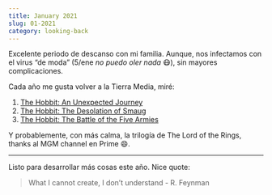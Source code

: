 ```yaml
---
title: January 2021
slug: 01-2021
category: looking-back
---
```


Excelente periodo de descanso con mi familia. Aunque, nos infectamos con el virus “de moda” (5/ene _no puedo oler nada_ :mask:), sin mayores complicaciones.

Cada año me gusta volver a la Tierra Media, miré:
1. [The Hobbit: An Unexpected Journey][1]
2. [The Hobbit: The Desolation of Smaug][2]
3. [The Hobbit: The Battle of the Five Armies][3]

Y probablemente, con más calma, la trilogía de The Lord of the Rings, thanks al MGM channel en Prime :smile:. 

---- 

Listo para desarrollar más cosas este año. Nice quote: 
> What I cannot create, I don’t understand - R. Feynman

[1]:	https://trakt.tv/movies/the-hobbit-an-unexpected-journey-2012
[2]:	https://trakt.tv/movies/the-hobbit-the-desolation-of-smaug-2013
[3]:	https://trakt.tv/movies/the-hobbit-the-battle-of-the-five-armies-2014